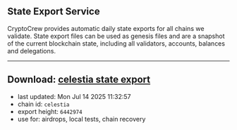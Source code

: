 ## State Export Service
CryptoCrew provides automatic daily state exports for all chains we validate. State export files can be used as genesis files and are a snapshot of the current blockchain state, including all validators, accounts, balances and delegations.

---
**Download: [celestia state export](https://dl-eu2.ccvalidators.com/SERVICE/celestia/celestia_export_6442974.json)**
---

- last updated: Mon Jul 14 2025 11:32:57
- chain id: `celestia`
- export height: `6442974`
- use for: airdrops, local tests, chain recovery
